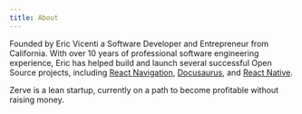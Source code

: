 ```yaml
---
title: About
---
```


Founded by Eric Vicenti a Software Developer and Entrepreneur from California. With over 10 years of professional software engineering experience, Eric has helped build and launch several successful Open Source projects, including [React Navigation](https://github.com/react-navigation/react-navigation), [Docusaurus](https://github.com/facebook/docusaurus), and [React Native](https://github.com/facebook/react-native).

Zerve is a lean startup, currently on a path to become profitable without raising money.
